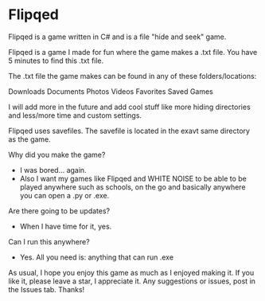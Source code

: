 # Flipqed
Flipqed is a game written in C# and is a file "hide and seek" game.

Flipqed is a game I made for fun where the game makes a .txt file. You have 5 minutes to find this .txt file.

The .txt file the game makes can be found in any of these folders/locations:

Downloads
Documents
Photos
Videos
Favorites
Saved Games

I will add more in the future and add cool stuff like more hiding directories and less/more time and custom settings.

Flipqed uses savefiles. The savefile is located in the exavt same directory as the game.

Why did you make the game?

- I was bored... again.
- Also I want my games like Flipqed and WHITE NOISE to be able to be played anywhere such as schools, on the go and basically anywhere you can open a .py or .exe.

Are there going to be updates?

- When I have time for it, yes.

Can I run this anywhere?

- Yes. All you need is: anything that can run .exe


As usual, I hope you enjoy this game as much as I enjoyed making it. If you like it, please leave a star, I appreciate it. Any suggestions or issues, post in the Issues tab. Thanks!


